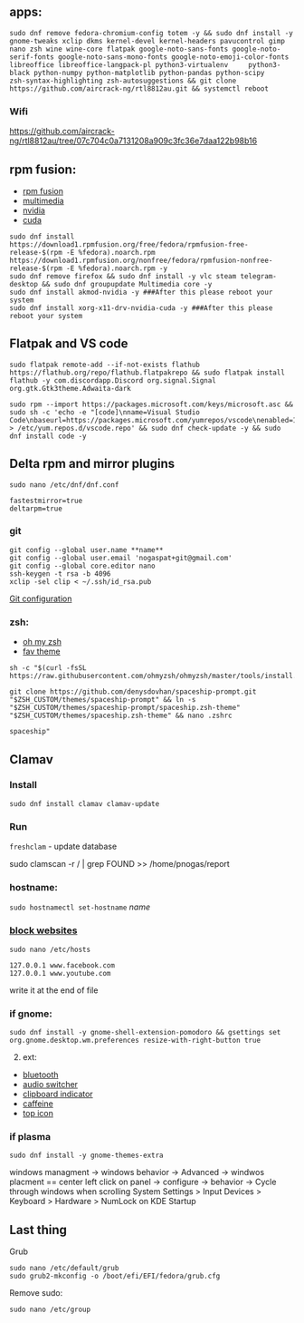 ## apps:
```
sudo dnf remove fedora-chromium-config totem -y && sudo dnf install -y gnome-tweaks xclip dkms kernel-devel kernel-headers pavucontrol gimp nano zsh wine wine-core flatpak google-noto-sans-fonts google-noto-serif-fonts google-noto-sans-mono-fonts google-noto-emoji-color-fonts libreoffice libreoffice-langpack-pl python3-virtualenv     python3-black python-numpy python-matplotlib python-pandas python-scipy      zsh-syntax-highlighting zsh-autosuggestions && git clone https://github.com/aircrack-ng/rtl8812au.git && systemctl reboot
```
### Wifi
https://github.com/aircrack-ng/rtl8812au/tree/07c704c0a7131208a909c3fc36e7daa122b98b16


## rpm fusion:
- [rpm fusion](https://rpmfusion.org/Configuration)
- [multimedia](https://rpmfusion.org/Howto/Multimedia)
- [nvidia](https://rpmfusion.org/Howto/NVIDIA)
- [cuda](https://rpmfusion.org/Howto/CUDA)
```
sudo dnf install https://download1.rpmfusion.org/free/fedora/rpmfusion-free-release-$(rpm -E %fedora).noarch.rpm https://download1.rpmfusion.org/nonfree/fedora/rpmfusion-nonfree-release-$(rpm -E %fedora).noarch.rpm -y
sudo dnf remove firefox && sudo dnf install -y vlc steam telegram-desktop && sudo dnf groupupdate Multimedia core -y
sudo dnf install akmod-nvidia -y ###After this please reboot your system
sudo dnf install xorg-x11-drv-nvidia-cuda -y ###After this please reboot your system
```

## Flatpak and VS code
```
sudo flatpak remote-add --if-not-exists flathub https://flathub.org/repo/flathub.flatpakrepo && sudo flatpak install flathub -y com.discordapp.Discord org.signal.Signal org.gtk.Gtk3theme.Adwaita-dark

sudo rpm --import https://packages.microsoft.com/keys/microsoft.asc && sudo sh -c 'echo -e "[code]\nname=Visual Studio Code\nbaseurl=https://packages.microsoft.com/yumrepos/vscode\nenabled=1\ngpgcheck=1\ngpgkey=https://packages.microsoft.com/keys/microsoft.asc" > /etc/yum.repos.d/vscode.repo' && sudo dnf check-update -y && sudo dnf install code -y
```
## Delta rpm and mirror plugins
` sudo nano /etc/dnf/dnf.conf `

```
fastestmirror=true
deltarpm=true
```

### git
```
git config --global user.name **name**
git config --global user.email 'nogaspat+git@gmail.com'
git config --global core.editor nano
ssh-keygen -t rsa -b 4096
xclip -sel clip < ~/.ssh/id_rsa.pub
```
[Git configuration](https://git-scm.com/book/en/v2/Customizing-Git-Git-Configuration)

### zsh:
- [oh my zsh](https://github.com/ohmyzsh/ohmyzsh/#getting-started)
- [fav theme](https://github.com/denysdovhan/spaceship-prompt#oh-my-zsh)
```
sh -c "$(curl -fsSL https://raw.githubusercontent.com/ohmyzsh/ohmyzsh/master/tools/install.sh)" 

git clone https://github.com/denysdovhan/spaceship-prompt.git "$ZSH_CUSTOM/themes/spaceship-prompt" && ln -s "$ZSH_CUSTOM/themes/spaceship-prompt/spaceship.zsh-theme" "$ZSH_CUSTOM/themes/spaceship.zsh-theme" && nano .zshrc
```

 ```spaceship"```

## Clamav

### Install
```
sudo dnf install clamav clamav-update
```
### Run

` freshclam ` - update database

sudo clamscan -r / | grep FOUND >> /home/pnogas/report



### hostname:
```sudo hostnamectl set-hostname``` *name*

### [block websites](https://bytenbit.com/how-to-block-websites-on-windows-ubuntu-macintosh/)

```sudo nano /etc/hosts```

```
127.0.0.1 www.facebook.com
127.0.0.1 www.youtube.com
```
write it at the end of file

### if gnome:

```
sudo dnf install -y gnome-shell-extension-pomodoro && gsettings set org.gnome.desktop.wm.preferences resize-with-right-button true   
```

2. ext:
- [bluetooth](https://extensions.gnome.org/extension/1401/bluetooth-quick-connect/)
- [audio switcher](https://extensions.gnome.org/extension/1028/gnome-shell-audio-output-switcher/)
- [clipboard indicator](https://extensions.gnome.org/extension/779/clipboard-indicator/)
- [caffeine](https://extensions.gnome.org/extension/517/caffeine/)
- [top icon](https://extensions.gnome.org/extension/615/appindicator-support/)


### if plasma
```
sudo dnf install -y gnome-themes-extra
```
windows managment -> windows behavior -> Advanced -> windwos placment == center
left click on panel -> configure -> behavior -> Cycle through windows when scrolling
System Settings > Input Devices > Keyboard > Hardware > NumLock on KDE Startup

## Last thing
Grub
```
sudo nano /etc/default/grub
sudo grub2-mkconfig -o /boot/efi/EFI/fedora/grub.cfg
```
Remove sudo:
``` 
sudo nano /etc/group
```
